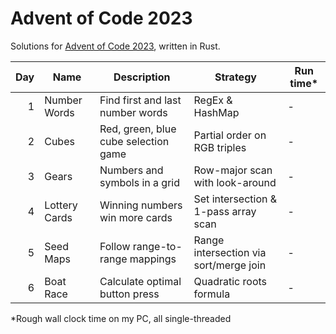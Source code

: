 # Advent of Code 2023

Solutions for [Advent of Code 2023][aoc], written in Rust.

| Day | Name          | Description                          | Strategy                               | Run time* |
|----:|---------------|--------------------------------------|----------------------------------------|-----------|
|   1 | Number Words  | Find first and last number words     | RegEx & HashMap                        | -         |
|   2 | Cubes         | Red, green, blue cube selection game | Partial order on RGB triples           | -         |
|   3 | Gears         | Numbers and symbols in a grid        | Row-major scan with look-around        | -         |
|   4 | Lottery Cards | Winning numbers win more cards       | Set intersection & 1-pass array scan   | -         |
|   5 | Seed Maps     | Follow range-to-range mappings       | Range intersection via sort/merge join | -         |
|   6 | Boat Race     | Calculate optimal button press       | Quadratic roots formula                | -         |

*Rough wall clock time on my PC, all single-threaded

[aoc]: https://adventofcode.com/2023/
